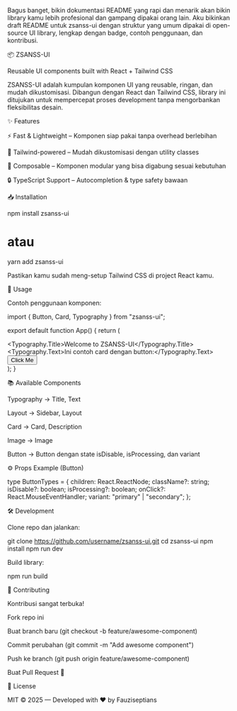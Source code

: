 Bagus banget, bikin dokumentasi README yang rapi dan menarik akan bikin library kamu lebih profesional dan gampang dipakai orang lain. Aku bikinkan draft README untuk zsanss-ui dengan struktur yang umum dipakai di open-source UI library, lengkap dengan badge, contoh penggunaan, dan kontribusi.

📦 ZSANSS-UI

Reusable UI components built with React + Tailwind CSS

ZSANSS-UI adalah kumpulan komponen UI yang reusable, ringan, dan mudah dikustomisasi. Dibangun dengan React dan Tailwind CSS, library ini ditujukan untuk mempercepat proses development tanpa mengorbankan fleksibilitas desain.

✨ Features

⚡ Fast & Lightweight – Komponen siap pakai tanpa overhead berlebihan

🎨 Tailwind-powered – Mudah dikustomisasi dengan utility classes

🧩 Composable – Komponen modular yang bisa digabung sesuai kebutuhan

🔒 TypeScript Support – Autocompletion & type safety bawaan

📥 Installation

npm install zsanss-ui
# atau
yarn add zsanss-ui

Pastikan kamu sudah meng-setup Tailwind CSS di project React kamu.

🚀 Usage

Contoh penggunaan komponen:

import { Button, Card, Typography } from "zsanss-ui";

export default function App() {
  return (
    <div className="p-6">
      <Typography.Title>Welcome to ZSANSS-UI</Typography.Title>
      <Card className="mt-4 p-4">
        <Typography.Text>Ini contoh card dengan button:</Typography.Text>
        <Button variant="primary" className="mt-2">
          Click Me
        </Button>
      </Card>
    </div>
  );
}

📚 Available Components

Typography → Title, Text

Layout → Sidebar, Layout

Card → Card, Description

Image → Image

Button → Button dengan state isDisable, isProcessing, dan variant

⚙️ Props Example (Button)

type ButtonTypes = {
  children: React.ReactNode;
  className?: string;
  isDisable?: boolean;
  isProcessing?: boolean;
  onClick?: React.MouseEventHandler<HTMLButtonElement>;
  variant: "primary" | "secondary";
};

🛠 Development

Clone repo dan jalankan:

git clone https://github.com/username/zsanss-ui.git
cd zsanss-ui
npm install
npm run dev

Build library:

npm run build

🤝 Contributing

Kontribusi sangat terbuka!

Fork repo ini

Buat branch baru (git checkout -b feature/awesome-component)

Commit perubahan (git commit -m "Add awesome component")

Push ke branch (git push origin feature/awesome-component)

Buat Pull Request 🎉

📜 License

MIT © 2025 — Developed with ❤️ by Fauziseptians

